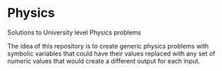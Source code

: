 # Physics
Solutions to University level Physics problems

The idea of this repository is to create generic physics problems with symbolic variables that could have their values replaced with any set of numeric values that would create a different output for each input.
